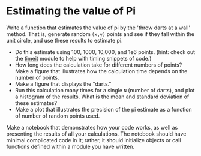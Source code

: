 # Estimating the value of Pi

Write a function that estimates the value of pi by the 'throw darts at a wall' method.  That is, generate random `(x,y)` points and see if they fall within the unit circle, and use these results to estimate pi.  

* Do this estimate using 100, 1000, 10,000, and 1e6 points.  (hint: check out the [timeit](https://docs.python.org/2/library/timeit.html) module to help with timing snippets of code.)
* How long does the calculation take for different numbers of points?  Make a figure that illustrates how the calculation time depends on the number of points.
* Make a figure that displays the "darts."
* Run this calculation many times for a single `N` (number of darts), and plot a histogram of the results.  What is the mean and standard deviation of these estimates?
* Make a plot that illustrates the precision of the pi estimate as a function of number of random points used.

Make a notebook that demonstrates how your code works, as well as presenting the results of all your calculations.  The notebook should have minimal complicated code in it; rather, it should initialize objects or call functions defined within a module you have written.
